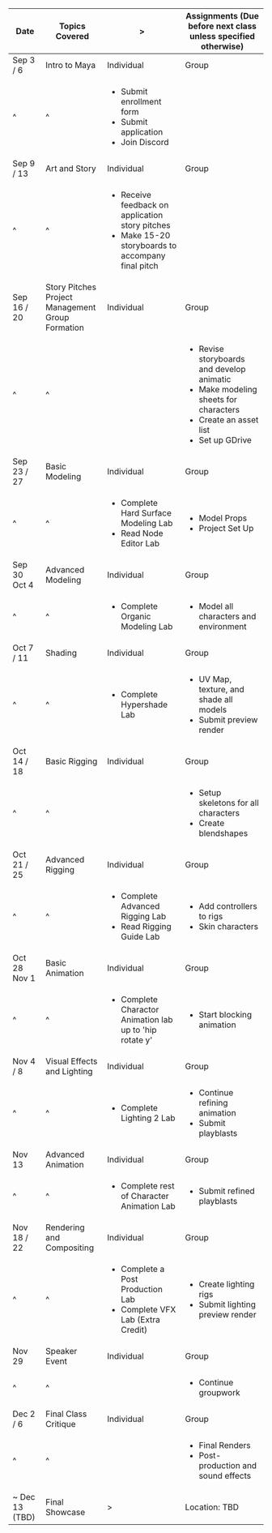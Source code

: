 | Date | Topics Covered | > | Assignments (Due before next class unless specified otherwise) |
| - | - | - | - |
| Sep 3 / 6 | Intro to Maya | Individual | Group |
| ^ | ^ | <ul><li>Submit enrollment form</li><li>Submit application</li><li>Join Discord</li></ul> |  |
| Sep 9 / 13 | Art and Story | Individual | Group |
| ^ | ^ | <ul><li>Receive feedback on application story pitches</li><li>Make 15-20 storyboards to accompany final pitch</li></ul> |  |
| Sep 16 / 20 | Story Pitches<br>Project Management<br>Group Formation | Individual | Group |
| ^ | ^ |  | <ul><li>Revise storyboards and develop animatic</li><li>Make modeling sheets for characters</li><li>Create an asset list</li><li>Set up GDrive</li></ul> |
| Sep 23 / 27 | Basic Modeling | Individual | Group |
| ^ | ^ | <ul><li>Complete Hard Surface Modeling Lab</li><li>Read Node Editor Lab</li></ul> | <ul><li>Model Props</li><li>Project Set Up</li></ul> |
| Sep 30<br>Oct 4 | Advanced Modeling | Individual | Group |
| ^ | ^ | <ul><li>Complete Organic Modeling Lab</li></ul> | <ul><li>Model all characters and environment</li></ul> |
| Oct 7 / 11 | Shading | Individual | Group |
| ^ | ^ | <ul><li>Complete Hypershade Lab</li></ul> | <ul><li>UV Map, texture, and shade all models</li><li>Submit preview render</li></ul> |
| Oct 14 / 18 | Basic Rigging | Individual | Group |
| ^ | ^ |  | <ul><li>Setup skeletons for all characters</li><li>Create blendshapes</li></ul> |
| Oct 21 / 25 | Advanced Rigging | Individual | Group |
| ^ | ^ | <ul><li>Complete Advanced Rigging Lab</li><li>Read Rigging Guide Lab</li></ul> | <ul><li>Add controllers to rigs</li><li>Skin characters</li></ul> |
| Oct 28<br>Nov 1 | Basic Animation | Individual | Group |
| ^ | ^ | <ul><li>Complete Charactor Animation lab up to 'hip rotate y'</li></ul> | <ul><li>Start blocking animation</li></ul> |
| Nov 4 / 8 | Visual Effects and Lighting | Individual | Group |
| ^ | ^ | <ul><li>Complete Lighting 2 Lab</li></ul> | <ul><li>Continue refining animation</li><li>Submit playblasts</li></ul> |
| Nov 13 | Advanced Animation | Individual | Group |
| ^ | ^ | <ul><li>Complete rest of Character Animation Lab</li></ul> | <ul><li>Submit refined playblasts</li></ul> |
| Nov 18 / 22 | Rendering and Compositing | Individual | Group |
| ^ | ^ | <ul><li>Complete a Post Production Lab</li><li>Complete VFX Lab (Extra Credit)</li></ul> | <ul><li>Create lighting rigs</li><li>Submit lighting preview render</li></ul> |
| Nov 29 | Speaker Event | Individual | Group |
| ^ | ^ |  | <ul><li>Continue groupwork</li></ul> |
| Dec 2 / 6 | Final Class Critique | Individual | Group |
| ^ | ^ |  | <ul><li>Final Renders</li><li>Post-production and sound effects</li></ul> |
| ~ Dec 13 (TBD) | Final Showcase | > | <br>Location: TBD<br><br>